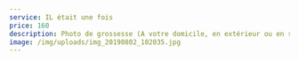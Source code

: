 ```yaml
---
service: IL était une fois
price: 160
description: Photo de grossesse (A votre domicile, en extérieur ou en studio).
image: /img/uploads/img_20190802_102035.jpg
---
```

